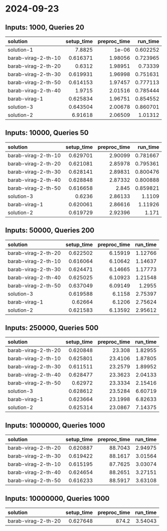 # 2024-09-23

## Inputs: 1000, Queries 20

| solution            |   setup_time |   preproc_time |   run_time |
|:--------------------|-------------:|---------------:|-----------:|
| solution-1          |     7.8825   |        1e-06   |   0.602252 |
| barab-virag-2-th-10 |     0.616371 |        1.98056 |   0.723965 |
| barab-virag-2-th-20 |     0.6312   |        1.98951 |   0.73339  |
| barab-virag-2-th-30 |     0.619931 |        1.96998 |   0.751631 |
| barab-virag-2-th-50 |     0.614153 |        1.97457 |   0.777113 |
| barab-virag-2-th-40 |     1.9715   |        2.01516 |   0.785444 |
| barab-virag-1       |     0.625834 |        1.96751 |   0.854552 |
| solution-3          |     0.643504 |        2.00678 |   0.860701 |
| solution-2          |     6.91618  |        2.06509 |   1.01312  |

## Inputs: 10000, Queries 50

| solution            |   setup_time |   preproc_time |   run_time |
|:--------------------|-------------:|---------------:|-----------:|
| barab-virag-2-th-10 |     0.629701 |        2.90099 |   0.781667 |
| barab-virag-2-th-20 |     0.621081 |        2.85978 |   0.795361 |
| barab-virag-2-th-30 |     0.628141 |        2.89831 |   0.800476 |
| barab-virag-2-th-40 |     0.628848 |        2.87332 |   0.800888 |
| barab-virag-2-th-50 |     0.616658 |        2.845   |   0.859821 |
| solution-3          |     0.6236   |        2.86133 |   1.1109   |
| barab-virag-1       |     0.620061 |        2.86616 |   1.11926  |
| solution-2          |     0.619729 |        2.92396 |   1.171    |

## Inputs: 50000, Queries 200

| solution            |   setup_time |   preproc_time |   run_time |
|:--------------------|-------------:|---------------:|-----------:|
| barab-virag-2-th-20 |     0.622502 |        6.15919 |    1.12766 |
| barab-virag-2-th-10 |     0.616064 |        6.10642 |    1.14637 |
| barab-virag-2-th-30 |     0.624471 |        6.14665 |    1.17773 |
| barab-virag-2-th-40 |     0.625025 |        6.10923 |    1.21548 |
| barab-virag-2-th-50 |     0.637049 |        6.09149 |    1.2955  |
| solution-3          |     0.619588 |        6.1158  |    2.75397 |
| barab-virag-1       |     0.62664  |        6.1206  |    2.75624 |
| solution-2          |     0.621583 |        6.13592 |    2.95612 |

## Inputs: 250000, Queries 500

| solution            |   setup_time |   preproc_time |   run_time |
|:--------------------|-------------:|---------------:|-----------:|
| barab-virag-2-th-20 |     0.620848 |        23.308  |    1.82955 |
| barab-virag-2-th-10 |     0.625801 |        23.4106 |    1.87805 |
| barab-virag-2-th-30 |     0.611511 |        23.2579 |    1.89952 |
| barab-virag-2-th-40 |     0.628477 |        23.3623 |    2.04133 |
| barab-virag-2-th-50 |     0.62972  |        23.3334 |    2.15416 |
| solution-3          |     0.628612 |        23.5284 |    6.60719 |
| barab-virag-1       |     0.623664 |        23.1998 |    6.82633 |
| solution-2          |     0.625314 |        23.0867 |    7.14375 |

## Inputs: 1000000, Queries 1000

| solution            |   setup_time |   preproc_time |   run_time |
|:--------------------|-------------:|---------------:|-----------:|
| barab-virag-2-th-20 |     0.620887 |        88.7043 |    2.94975 |
| barab-virag-2-th-30 |     0.619422 |        88.1617 |    3.01564 |
| barab-virag-2-th-10 |     0.615195 |        87.7625 |    3.03074 |
| barab-virag-2-th-40 |     0.624654 |        88.2651 |    3.27151 |
| barab-virag-2-th-50 |     0.616233 |        88.5917 |    3.63108 |

## Inputs: 10000000, Queries 1000

| solution            |   setup_time |   preproc_time |   run_time |
|:--------------------|-------------:|---------------:|-----------:|
| barab-virag-2-th-20 |     0.627648 |          874.2 |    3.54043 |